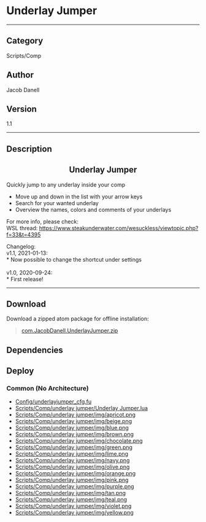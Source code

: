 # Underlay Jumper
___

## Category
Scripts/Comp

## Author
Jacob Danell

## Version
1.1

___

## Description
<center><h2>Underlay Jumper</h2></center>

<p>Quickly jump to any underlay inside your comp</p>

<ul>
	<li>Move up and down in the list with your arrow keys</li>
	<li>Search for your wanted underlay</li>
	<li>Overview the names, colors and comments of your underlays</li>
</ul>

<p>For more info, please check:
<br>WSL thread: <a href="https://www.steakunderwater.com/wesuckless/viewtopic.php?f=33&t=4395">https://www.steakunderwater.com/wesuckless/viewtopic.php?f=33&t=4395</a>
</p>


<p>Changelog:
<br>v1.1, 2021-01-13:
<br>* Now possible to change the shortcut under settings
<br>
<br>v1.0, 2020-09-24:
<br>* First release!
</p>

___

## Download

Download a zipped atom package for offline installation:
> [com.JacobDanell.UnderlayJumper.zip](https://gitlab.com/WeSuckLess/Reactor/-/archive/master/Reactor-master.zip?path=Atoms/com.JacobDanell.UnderlayJumper)  

## Dependencies

## Deploy

### Common (No Architecture)

<ul>
<li><a href="https://gitlab.com/WeSuckLess/Reactor/-/blob/master/Atoms/com.JacobDanell.UnderlayJumper/Config/underlayjumper_cfg.fu?ref_type=heads">Config/underlayjumper_cfg.fu</a></li>
<li><a href="https://gitlab.com/WeSuckLess/Reactor/-/blob/master/Atoms/com.JacobDanell.UnderlayJumper/Scripts/Comp/underlay jumper/Underlay Jumper.lua?ref_type=heads">Scripts/Comp/underlay jumper/Underlay Jumper.lua</a></li>
<li><a href="https://gitlab.com/WeSuckLess/Reactor/-/blob/master/Atoms/com.JacobDanell.UnderlayJumper/Scripts/Comp/underlay jumper/img/apricot.png?ref_type=heads">Scripts/Comp/underlay jumper/img/apricot.png</a></li>
<li><a href="https://gitlab.com/WeSuckLess/Reactor/-/blob/master/Atoms/com.JacobDanell.UnderlayJumper/Scripts/Comp/underlay jumper/img/beige.png?ref_type=heads">Scripts/Comp/underlay jumper/img/beige.png</a></li>
<li><a href="https://gitlab.com/WeSuckLess/Reactor/-/blob/master/Atoms/com.JacobDanell.UnderlayJumper/Scripts/Comp/underlay jumper/img/blue.png?ref_type=heads">Scripts/Comp/underlay jumper/img/blue.png</a></li>
<li><a href="https://gitlab.com/WeSuckLess/Reactor/-/blob/master/Atoms/com.JacobDanell.UnderlayJumper/Scripts/Comp/underlay jumper/img/brown.png?ref_type=heads">Scripts/Comp/underlay jumper/img/brown.png</a></li>
<li><a href="https://gitlab.com/WeSuckLess/Reactor/-/blob/master/Atoms/com.JacobDanell.UnderlayJumper/Scripts/Comp/underlay jumper/img/chocolate.png?ref_type=heads">Scripts/Comp/underlay jumper/img/chocolate.png</a></li>
<li><a href="https://gitlab.com/WeSuckLess/Reactor/-/blob/master/Atoms/com.JacobDanell.UnderlayJumper/Scripts/Comp/underlay jumper/img/green.png?ref_type=heads">Scripts/Comp/underlay jumper/img/green.png</a></li>
<li><a href="https://gitlab.com/WeSuckLess/Reactor/-/blob/master/Atoms/com.JacobDanell.UnderlayJumper/Scripts/Comp/underlay jumper/img/lime.png?ref_type=heads">Scripts/Comp/underlay jumper/img/lime.png</a></li>
<li><a href="https://gitlab.com/WeSuckLess/Reactor/-/blob/master/Atoms/com.JacobDanell.UnderlayJumper/Scripts/Comp/underlay jumper/img/navy.png?ref_type=heads">Scripts/Comp/underlay jumper/img/navy.png</a></li>
<li><a href="https://gitlab.com/WeSuckLess/Reactor/-/blob/master/Atoms/com.JacobDanell.UnderlayJumper/Scripts/Comp/underlay jumper/img/olive.png?ref_type=heads">Scripts/Comp/underlay jumper/img/olive.png</a></li>
<li><a href="https://gitlab.com/WeSuckLess/Reactor/-/blob/master/Atoms/com.JacobDanell.UnderlayJumper/Scripts/Comp/underlay jumper/img/orange.png?ref_type=heads">Scripts/Comp/underlay jumper/img/orange.png</a></li>
<li><a href="https://gitlab.com/WeSuckLess/Reactor/-/blob/master/Atoms/com.JacobDanell.UnderlayJumper/Scripts/Comp/underlay jumper/img/pink.png?ref_type=heads">Scripts/Comp/underlay jumper/img/pink.png</a></li>
<li><a href="https://gitlab.com/WeSuckLess/Reactor/-/blob/master/Atoms/com.JacobDanell.UnderlayJumper/Scripts/Comp/underlay jumper/img/purple.png?ref_type=heads">Scripts/Comp/underlay jumper/img/purple.png</a></li>
<li><a href="https://gitlab.com/WeSuckLess/Reactor/-/blob/master/Atoms/com.JacobDanell.UnderlayJumper/Scripts/Comp/underlay jumper/img/tan.png?ref_type=heads">Scripts/Comp/underlay jumper/img/tan.png</a></li>
<li><a href="https://gitlab.com/WeSuckLess/Reactor/-/blob/master/Atoms/com.JacobDanell.UnderlayJumper/Scripts/Comp/underlay jumper/img/teal.png?ref_type=heads">Scripts/Comp/underlay jumper/img/teal.png</a></li>
<li><a href="https://gitlab.com/WeSuckLess/Reactor/-/blob/master/Atoms/com.JacobDanell.UnderlayJumper/Scripts/Comp/underlay jumper/img/violet.png?ref_type=heads">Scripts/Comp/underlay jumper/img/violet.png</a></li>
<li><a href="https://gitlab.com/WeSuckLess/Reactor/-/blob/master/Atoms/com.JacobDanell.UnderlayJumper/Scripts/Comp/underlay jumper/img/yellow.png?ref_type=heads">Scripts/Comp/underlay jumper/img/yellow.png</a></li>
</ul>
